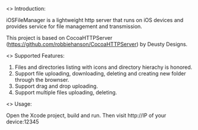 
<> Introduction:

iOSFileManager is a lightweight http server that runs on iOS devices and provides service for file management and transmission.

This project is based on CocoaHTTPServer (https://github.com/robbiehanson/CocoaHTTPServer) by Deusty Designs.

<> Supported Features:

1. Files and directories listing with icons and directory hierachy is honored.
2. Support file uploading, downloading, deleting and creating new folder through the brownser.
3. Support drag and drop uploading.
4. Support multiple files uploading, deleting.

<> Usage:

Open the Xcode project, build and run.
Then visit http://IP of your device:12345
